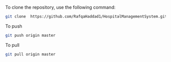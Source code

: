 To clone the repository, use the following command:

```bash
git clone  https://github.com/RafqaHaddad1/HospitalManagementSystem.git
```

To push
```bash
git push origin master
```
To pull
```bash
git pull origin master
```
